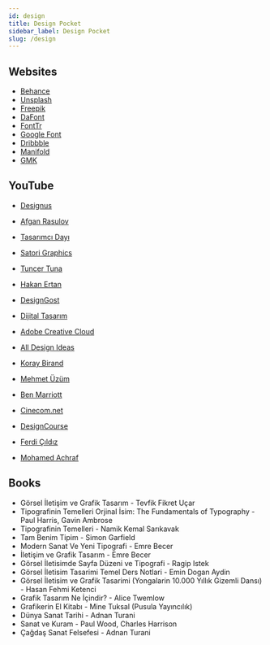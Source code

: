 ```yaml
---
id: design
title: Design Pocket
sidebar_label: Design Pocket
slug: /design
---
```


## Websites

- [Behance](https://behance.net)
- [Unsplash](https://unsplash.com)
- [Freepik](https://freepik.com)
- [DaFont](https://dafont.com)
- [FontTr](https://fonttr.com)
- [Google Font](https://fonts.google.com)
- [Dribbble](https://dribbble.com)
- [Manifold](https://manifold.press)
- [GMK](http://gmk.org.tr/publications)

## YouTube

- [Designus](https://www.youtube.com/user/designusnet)

- [Afgan Rasulov](https://www.youtube.com/user/afganrasulov)

- [Tasarımcı Dayı](https://www.youtube.com/channel/UCAjJuQMK_bV_eElAsLZZSRQ)

- [Satori Graphics](https://www.youtube.com/channel/UCoeJKtPJLoIBqWq4o8TDLpA)

- [Tuncer Tuna](https://www.youtube.com/channel/UCxV8ylQVRzzRRmbIY3baTlg)

- [Hakan Ertan](https://www.youtube.com/channel/UCfrO4EyEc3N5TaunnfX1uHQ)

- [DesignGost](https://www.youtube.com/channel/UCMLbZZElW190lLG6YlAE61Q)

- [Dijital Tasarım](https://www.youtube.com/channel/UCkrljYRt6mwrGtQAmutzTvg)

- [Adobe Creative Cloud](https://www.youtube.com/c/AdobeCreativeCloud/)

- [All Design Ideas](https://www.youtube.com/channel/UCLE9xzpJp7XElDs2Bxw8nLQ)

- [Koray Birand](https://www.youtube.com/channel/UCKexPzIpGjE3ynXtbqWVs0A)

- [Mehmet Üzüm](https://www.youtube.com/channel/UC1Vs4M8X-E41jrRHOuIUEPw)

- [Ben Marriott](https://www.youtube.com/channel/UCjJk212xU15y_NPYKuCsKQA)

- [Cinecom.net](https://www.youtube.com/channel/UCpLfM1_MIcIQ3jweRT19LVw)

- [DesignCourse](https://www.youtube.com/channel/UCVyRiMvfUNMA1UPlDPzG5Ow)

- [Ferdi Çıldız](https://www.youtube.com/channel/UC-nyzphiDw13Ldwqza6bzrQ)

- [Mohamed Achraf](https://www.youtube.com/channel/UCF6WjcZeVqy3MLBpp86eOyw)

## Books

- Görsel İletişim ve Grafik Tasarım - Tevfik Fikret Uçar
- Tipografinin Temelleri Orjinal İsim: The Fundamentals of Typography - Paul Harris, Gavin Ambrose
- Tipografinin Temelleri - Namik Kemal Sarıkavak
- Tam Benim Tipim - Simon Garfield
- Modern Sanat Ve Yeni Tipografi - Emre Becer
- İletişim ve Grafik Tasarım - Emre Becer
- Görsel İletisimde Sayfa Düzeni ve Tipografi - Ragip Istek
- Görsel İletisim Tasarimi Temel Ders Notlari - Emin Dogan Aydin
- Görsel İletisim ve Grafik Tasarimi (Yongalarin 10.000 Yıllık Gizemli Dansı) - Hasan Fehmi Ketenci
- Grafik Tasarım Ne İçindir? - Alice Twemlow
- Grafikerin El Kitabı - Mine Tuksal (Pusula Yayıncılık)
- Dünya Sanat Tarihi - Adnan Turani
- Sanat ve Kuram - Paul Wood, Charles Harrison
- Çağdaş Sanat Felsefesi - Adnan Turani
